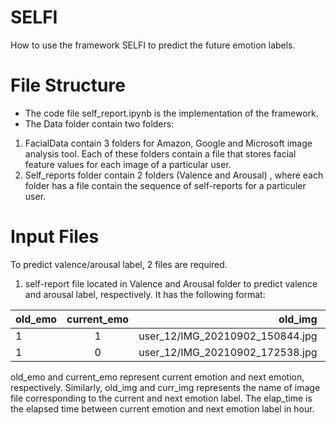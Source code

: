 # SELFI 
How to use the framework SELFI to predict the future emotion labels.<br/>
# File Structure
* The code file self_report.ipynb is the implementation of the framework.<br/>
* The Data folder contain two folders: <br/>
1. FacialData contain 3 folders for Amazon, Google and Microsoft image analysis tool. Each of these folders contain a file that stores facial feature values for each image of a particular user.<br/>
2. Self_reports folder contain 2 folders (Valence and Arousal) , where each folder has a file contain the sequence of self-reports for a particuler user. <br/>  
# Input Files
To predict valence/arousal label, 2 files are required.<br/>
1. self-report file located in Valence and Arousal folder to predict valence and arousal label, respectively. It has the following format:<br/>

|old_emo|current_emo|old_img|curr_img|elap_time|
|-------|:-----------:|-------:|--------:|---------|
|1	|1	|user_12/IMG_20210902_150844.jpg|	user_12/IMG_20210902_172538.jpg|	2.28154166666667|
|1	|0	|user_12/IMG_20210902_172538.jpg|	user_12/IMG_20210902_194304.jpg|	2.29043722222222|

old_emo and current_emo represent current emotion and next emotion, respectively. Similarly, old_img and curr_img represents the name of image file corresponding to the current and next emotion label. The elap_time is the elapsed time between current emotion and next emotion label in hour.<br/>
